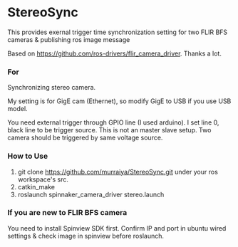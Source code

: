 # StereoSync
This provides exernal trigger time synchronization setting for two FLIR BFS cameras &amp; publishing ros image message

Based on https://github.com/ros-drivers/flir_camera_driver. Thanks a lot.

### For
Synchronizing stereo camera.

My setting is for GigE cam (Ethernet), so modify GigE to USB if you use USB model.

You need external trigger through GPIO line (I used arduino).
I set line 0, black line to be trigger source.
This is not an master slave setup. 
Two camera should be triggered by same voltage source.

### How to Use
1. git clone https://github.com/murraiya/StereoSync.git under your ros workspace's src.
2. catkin_make
3. roslaunch spinnaker_camera_driver stereo.launch

### If you are new to FLIR BFS camera
You need to install Spinview SDK first.
Confirm IP and port in ubuntu wired settings & check image in spinview before roslaunch.
